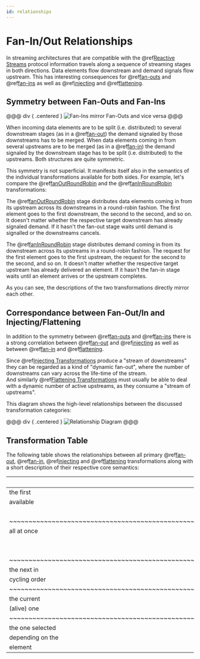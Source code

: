 ```yaml
---
id: relationships
---
```


Fan-In/Out Relationships
========================

In streaming architectures that are compatible with the @ref[Reactive Streams] protocol information travels along a
sequence of streaming stages in both directions. Data elements flow downstream and demand signals flow upstream.
This has interesting consequences for @ref[fan-outs] and @ref[fan-ins] as well as @ref[injecting] and @ref[flattening].


Symmetry between Fan-Outs and Fan-Ins
-------------------------------------

@@@ div { .centered }
![Fan-Ins mirror Fan-Outs and vice versa](.../fan-in-out-mirror.svg)
@@@

When incoming data elements are to be split (i.e. distributed) to several downstream stages (as in a @ref[fan-out])
the demand signaled by those downstreams has to be merged. When data elements coming in from several upstreams are to be
merged (as in a @ref[fan-in]) the demand signaled by the downstream stage has to be split (i.e. distributed) to the
upstreams. Both structures are quite symmetric.

This symmetry is not superficial. It manifests itself also in the semantics of the individual transformations available
for both sides. For example, let's compare the @ref[fanOutRoundRobin] and the @ref[fanInRoundRobin] transformations:

The @ref[fanOutRoundRobin] stage distributes data elements coming in from its upstream across its downstreams in a
round-robin fashion. The first element goes to the first downstream, the second to the second, and so on. It doesn't
matter whether the respective target downstream has already signaled demand. If it hasn't the fan-out stage waits until
demand is signalled or the downstreams cancels.

The @ref[fanInRoundRobin] stage distributes demand coming in from its downstream across its upstreams in a round-robin
fashion. The request for the first element goes to the first upstream, the request for the second to the second, and
so on. It doesn't matter whether the respective target upstream has already delivered an element. If it hasn't the
fan-in stage waits until an element arrives or the upstream completes.

As you can see, the descriptions of the two transformations directly mirror each other.


Correspondance between Fan-Out/In and Injecting/Flattening
----------------------------------------------------------

In addition to the symmetry between @ref[fan-outs] and @ref[fan-ins] there is a strong correlation between
@ref[fan-out] and @ref[injecting] as well as between @ref[fan-in] and @ref[flattening].
  
Since @ref[Injecting Transformations] produce a "stream of downstreams" they can be regarded as a kind of
"dynamic fan-out", where the number of downstreams can vary across the life-time of the stream.<br/>
And similarly @ref[Flattening Transformations] must usually be able to deal with a dynamic number of active upstreams,
as they consume a "stream of upstreams".

This diagram shows the high-level relationships between the discussed transformation categories:

@@@ div { .centered }
![Relationship Diagram](.../relationships.svg)
@@@


Transformation Table
--------------------

The following table shows the relationships between all primary @ref[fan-out], @ref[fan-in], @ref[injecting] and
@ref[flattening] transformations along with a short description of their respective core semantics:

| to/from          | Fan-Out                       | Fan-In                 | Inject                 | Flatten
|------------------|-------------------------------|------------------------|------------------------|------------------------
| the first        | @ref[fanOutToAny]             | @ref[fanInMerge]       | @ref[injectToAny]      | @ref[flattenMerge]
| available        |                               | @ref[fanInToCoproduct]
|                  |                               | @ref[fanInToSum]      
|~~~~~~~~~~~~~~~~~~~~~~~~~~~~~~~~~~~~~~~~~~~~~~~~~~~~~~~~~~~~~~~~~~~~~~~~~~~~~~~~~~~~~~~~~~~~~~~~~~~~~~~~~~~~~~~~~~~~~~~~~~~~~
| all at once      | @ref[fanOutBroadcast]         | @ref[fanInToTuple]     | @ref[injectBroadcast]  | @ref[flattenToSeq]
|                  | @ref[fanOutUnZip]             | @ref[fanInToHList]    
|                  |                               | @ref[fanInToProduct] 
|~~~~~~~~~~~~~~~~~~~~~~~~~~~~~~~~~~~~~~~~~~~~~~~~~~~~~~~~~~~~~~~~~~~~~~~~~~~~~~~~~~~~~~~~~~~~~~~~~~~~~~~~~~~~~~~~~~~~~~~~~~~~~
| the next in      | @ref[fanOutRoundRobin]        | @ref[fanInRoundRobin]  | @ref[injectRoundRobin] | @ref[flattenRoundRobin]
| cycling order
|~~~~~~~~~~~~~~~~~~~~~~~~~~~~~~~~~~~~~~~~~~~~~~~~~~~~~~~~~~~~~~~~~~~~~~~~~~~~~~~~~~~~~~~~~~~~~~~~~~~~~~~~~~~~~~~~~~~~~~~~~~~~~
| the current      | @ref[fanOutSequential]        | @ref[fanInConcat]      | @ref[injectSequential] | @ref[flattenConcat]
| (alive) one      
|~~~~~~~~~~~~~~~~~~~~~~~~~~~~~~~~~~~~~~~~~~~~~~~~~~~~~~~~~~~~~~~~~~~~~~~~~~~~~~~~~~~~~~~~~~~~~~~~~~~~~~~~~~~~~~~~~~~~~~~~~~~~~
| the one selected | @ref[fanOutSwitch]            | @ref[fanInSorted]      | @ref[groupBy]          | @ref[flattenSorted]
| depending on the |                               |                        | @ref[split]            
| element          


  [Reactive Streams]: ../../introduction/reactive-streams.md
  [fan-outs]: fan-outs.md
  [fan-out]: fan-outs.md
  [fan-ins]: fan-ins.md 
  [fan-in]: fan-ins.md
  [injecting]: streams-of-streams.md#injecting-transformations
  [Injecting Transformations]: streams-of-streams.md#injecting-transformations
  [flattening]: streams-of-streams.md#flattening-transformations
  [Flattening Transformations]: streams-of-streams.md#flattening-transformations
  [fanOutToAny]: reference/fanOutToAny.md
  [fanOutBroadcast]: reference/fanOutBroadcast.md        
  [fanOutBroadcastBuffered]: reference/fanOutBroadcastBuffered.md
  [fanOutRoundRobin]: reference/fanOutRoundRobin.md
  [fanOutUnZip]: reference/fanOutUnZip.md
  [fanOutSequential]: reference/fanOutSequential.md
  [fanOutSwitch]: reference/fanOutSwitch.md
  [fanInMerge]: reference/fanInMerge.md      
  [fanInToCoproduct]: reference/fanInToCoproduct.md
  [fanInToSum]: reference/fanInToSum.md
  [fanInToTuple]: reference/fanInToTuple.md  
  [fanInToHList]: reference/fanInToHList.md  
  [fanInToProduct]: reference/fanInToProduct.md
  [fanInRoundRobin]: reference/fanInRoundRobin.md
  [fanInConcat]: reference/fanInConcat.md
  [fanInSorted]: reference/fanInSorted.md
  [injectToAny]: reference/injectToAny.md     
  [injectBroadcast]: reference/injectBroadcast.md 
  [injectRoundRobin]: reference/injectRoundRobin.md
  [injectSequential]: reference/injectSequential.md
  [groupBy]: reference/groupBy.md         
  [split]: reference/split.md
  [flattenMerge]: reference/flattenMerge.md
  [flattenToSeq]: reference/flattenToSeq.md
  [flattenRoundRobin]: reference/flattenRoundRobin.md
  [flattenConcat]: reference/flattenConcat.md
  [flattenSorted]: reference/flattenSorted.md